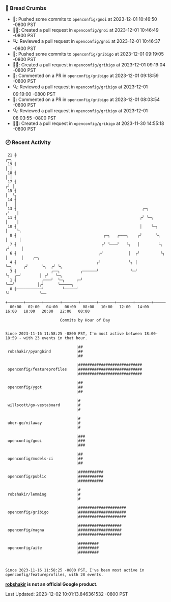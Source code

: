 ### 🍞 Bread Crumbs

 * 🚢: Pushed some commits to `openconfig/gnoi` at 2023-12-01 10:46:50 -0800 PST
 * ✍🏼: Created a pull request in `openconfig/gnoi` at 2023-12-01 10:46:49 -0800 PST
 * 🔍: Reviewed a pull request in  `openconfig/gnoi` at 2023-12-01 10:46:37 -0800 PST
 * 🚢: Pushed some commits to `openconfig/gribigo` at 2023-12-01 09:19:05 -0800 PST
 * ✍🏼: Created a pull request in `openconfig/gribigo` at 2023-12-01 09:19:04 -0800 PST
 * 💬: Commented on a PR in  `openconfig/gribigo` at 2023-12-01 09:18:59 -0800 PST
 * 🔍: Reviewed a pull request in  `openconfig/gribigo` at 2023-12-01 09:19:00 -0800 PST
 * 💬: Commented on a PR in  `openconfig/gribigo` at 2023-12-01 08:03:54 -0800 PST
 * 🔍: Reviewed a pull request in  `openconfig/gribigo` at 2023-12-01 08:03:55 -0800 PST
 * ✍🏼: Created a pull request in `openconfig/gribigo` at 2023-11-30 14:55:18 -0800 PST

### 🕘 Recent Activity
```
 21 ┼                                                                            ╭─╮
 19 ┤                                                                            │ │
 18 ┤                                                                            │ │
 17 ┤                                                                           ╭╯ │
 15 ┤                                                                           │  ╰╮
 14 ┤                                                                           │   │
 13 ┤                                                       ╭─╮                ╭╯   │
 11 ┤                                                      ╭╯ ╰─╮              │    │
 10 ┤                                                      │    ╰─╮            │    ╰╮
  8 ┤                                      ╭─╮   ╭───╮    ╭╯      ╰╮           │     │
  7 ┤                                     ╭╯ ╰───╯   ╰╮   │        ╰╮         ╭╯     │
  6 ┤                                    ╭╯           │  ╭╯         ╰╮        │      │    ╭─╮
  4 ┤                                   ╭╯            ╰╮ │           ╰─╮     ╭╯      ╰╮  ╭╯ ╰╮
  3 ┤               ╭──╮         ╭──────╯              ╰─╯             ╰╮  ╭─╯        │ ╭╯   ╰─╮
  1 ┤           ╭───╯  ╰─╮     ╭─╯                                      ╰──╯          │╭╯      ╰─────╮
  0 ┼───────────╯        ╰─────╯                                                      ╰╯             ╰──
    +───────+───────+───────+───────+───────+───────+───────+───────+───────+───────+───────+───────+────
  00:00   02:00   04:00   06:00   08:00   10:00   12:00   14:00   16:00   18:00   20:00   22:00   00:00   

						Commits by Hour of Day


Since 2023-11-16 11:58:25 -0800 PST, I'm most active between 18:00-18:59 - with 23 events in that hour.

```



```
                               |##
 robshakir/pyangbind           |##
                               |##

                               |############################
 openconfig/featureprofiles    |############################
                               |############################

                               |##
 openconfig/ygot               |##
                               |##

                               |#
 willscott/go-vestaboard       |#
                               |#

                               |#
 uber-go/nilaway               |#
                               |#

                               |###
 openconfig/gnoi               |###
                               |###

                               |##
 openconfig/models-ci          |##
                               |##

                               |###########
 openconfig/public             |###########
                               |###########

                               |#
 robshakir/lemming             |#
                               |#

                               |#####################
 openconfig/gribigo            |#####################
                               |#####################

                               |###################
 openconfig/magna              |###################
                               |###################

                               |#########
 openconfig/aite               |#########
                               |#########



Since 2023-11-16 11:58:25 -0800 PST, I've been most active in openconfig/featureprofiles, with 28 events.

```
**[robshakir](mailto:robjs@google.com) is not an official Google product.**  


Last Updated: 2023-12-02 10:01:13.846361532 -0800 PST
